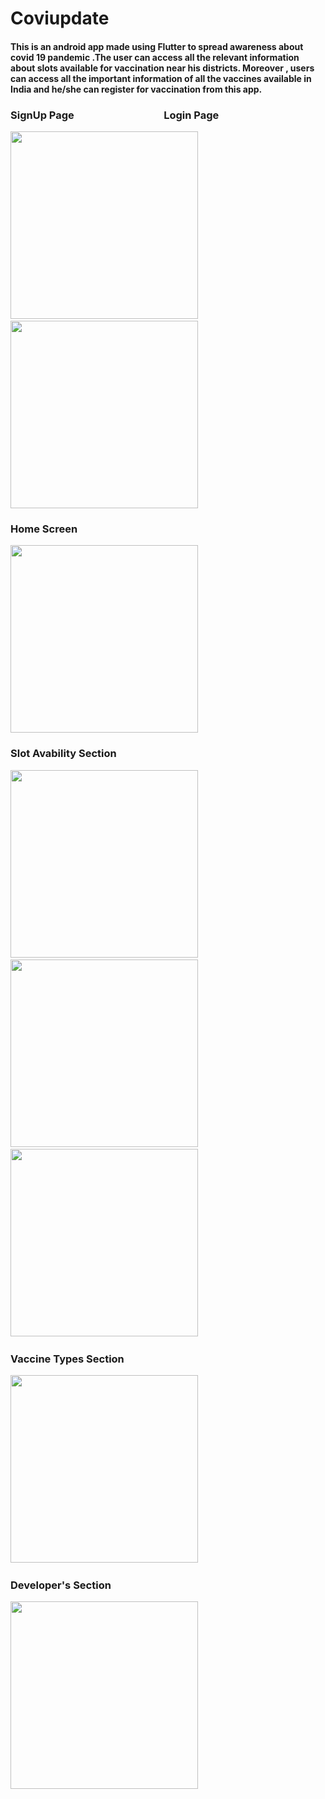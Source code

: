 # Coviupdate

#### This is an android app made using Flutter to spread awareness about covid 19 pandemic .The user can access all the relevant information about slots available for vaccination near his districts. Moreover , users can access all the important information of all the vaccines available in India and he/she can register for vaccination from this app.

### SignUp Page &nbsp; &nbsp; &nbsp; &nbsp; &nbsp; &nbsp; &nbsp; &nbsp; &nbsp; &nbsp; &nbsp; &nbsp; &nbsp; &nbsp; &nbsp; &nbsp; &nbsp; &nbsp;   Login Page 

<img src="https://user-images.githubusercontent.com/81025973/148761295-de145d9c-a123-4a00-aa2a-7a8b2d7eb653.jpeg" width=300 heigth=150>  &nbsp; &nbsp; &nbsp;
<img src="https://user-images.githubusercontent.com/81025973/148762934-e8106035-f3e9-4a8d-aba4-8b1cc9860856.jpeg" width=300 heigth=150>


### Home Screen

<img src="https://user-images.githubusercontent.com/81025973/148763822-69809e9c-22ec-4e0a-918e-979287b5390b.jpeg" width=300 heigth=150>

### Slot Avability Section

<img src="https://user-images.githubusercontent.com/81025973/148764348-ed9bd6e8-056a-4e65-aa38-8ea8df452c85.jpeg" width=300 heigth=150> &nbsp;
<img src="https://user-images.githubusercontent.com/81025973/148764602-54292f21-0860-41cd-86d5-6af026c27a02.jpeg" width=300 heigth=150> &nbsp;
<img src="https://user-images.githubusercontent.com/81025973/148764700-47f5366d-a687-4ec2-b87e-c5b275b4189c.jpeg" width=300 heigth=150> &nbsp;

### Vaccine Types Section

<img src="https://user-images.githubusercontent.com/81025973/148764887-be53e9f3-7a6f-4428-a50f-ec9f43429ccf.jpeg" width=300 heigth=150> &nbsp;

### Developer's Section

<img src="https://user-images.githubusercontent.com/81025973/148764998-d6666272-1522-41ae-bae5-914fa72c3e87.jpeg" width=300 heigth=150> &nbsp;



